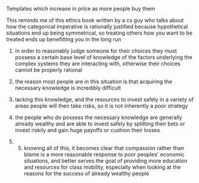 Templates which increase in price as more people buy them


This reminds me of this ethics book written by a cs guy who talks about how the categorical imperative is rationally justified because hypothetical situations end up being symmetrical, so treating others how you want to be treated ends up benefitting you in the long run


1. in order to reasonably judge someone for their choices they must possess a certain base level of knowledge of the factors underlying the complex systems they are interacting with, otherwise their choices cannot be properly rational 


2. the reason most people are in this situation is that acquiring the necessary knowledge is incredibly difficult 

4. lacking this knowledge, and the resources to invest safely in a variety of areas people will then take risks, so it is not inherently a poor strategy 

6.  the people who do possess the necessary knowledge are generally already wealthy and are able to invest safely by splitting their bets or invest riskily and gain huge payoffs or cushion their losses 

8. 5. knowing all of this, it becomes clear that compassion rather than blame is a more reasonable response to poor peoples' economic situations, and better serves the goal of providing more education and resources for class mobility, especially when looking at the reasons for the success of already wealthy people